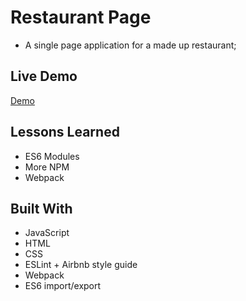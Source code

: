 
# Restaurant Page   

- A single page application for a made up restaurant;




## Live Demo

[Demo](https://mrdustinmiller.github.io/Restaurant-Page/)

## Lessons Learned

- ES6 Modules
- More NPM
- Webpack


## Built With

- JavaScript
- HTML
- CSS
- ESLint + Airbnb style guide
- Webpack
- ES6 import/export 


